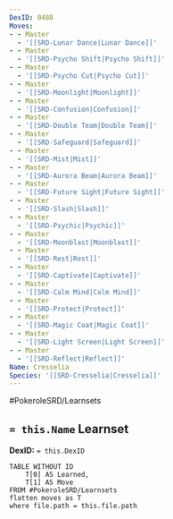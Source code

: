 ```yaml
---
DexID: 0488
Moves:
- - Master
  - '[[SRD-Lunar Dance|Lunar Dance]]'
- - Master
  - '[[SRD-Psycho Shift|Psycho Shift]]'
- - Master
  - '[[SRD-Psycho Cut|Psycho Cut]]'
- - Master
  - '[[SRD-Moonlight|Moonlight]]'
- - Master
  - '[[SRD-Confusion|Confusion]]'
- - Master
  - '[[SRD-Double Team|Double Team]]'
- - Master
  - '[[SRD-Safeguard|Safeguard]]'
- - Master
  - '[[SRD-Mist|Mist]]'
- - Master
  - '[[SRD-Aurora Beam|Aurora Beam]]'
- - Master
  - '[[SRD-Future Sight|Future Sight]]'
- - Master
  - '[[SRD-Slash|Slash]]'
- - Master
  - '[[SRD-Psychic|Psychic]]'
- - Master
  - '[[SRD-Moonblast|Moonblast]]'
- - Master
  - '[[SRD-Rest|Rest]]'
- - Master
  - '[[SRD-Captivate|Captivate]]'
- - Master
  - '[[SRD-Calm Mind|Calm Mind]]'
- - Master
  - '[[SRD-Protect|Protect]]'
- - Master
  - '[[SRD-Magic Coat|Magic Coat]]'
- - Master
  - '[[SRD-Light Screen|Light Screen]]'
- - Master
  - '[[SRD-Reflect|Reflect]]'
Name: Cresselia
Species: '[[SRD-Cresselia|Cresselia]]'
---
```


#PokeroleSRD/Learnsets

## `= this.Name` Learnset

**DexID:** `= this.DexID`

```dataview
TABLE WITHOUT ID
    T[0] AS Learned,
    T[1] AS Move
FROM #PokeroleSRD/Learnsets
flatten moves as T
where file.path = this.file.path
```

